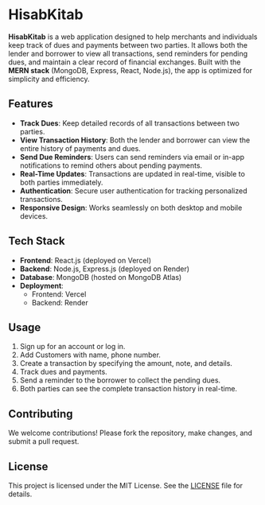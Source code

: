 # HisabKitab

**HisabKitab** is a web application designed to help merchants and individuals keep track of dues and payments between two parties. It allows both the lender and borrower to view all transactions, send reminders for pending dues, and maintain a clear record of financial exchanges. Built with the **MERN stack** (MongoDB, Express, React, Node.js), the app is optimized for simplicity and efficiency.

## Features

- **Track Dues**: Keep detailed records of all transactions between two parties.
- **View Transaction History**: Both the lender and borrower can view the entire history of payments and dues.
- **Send Due Reminders**: Users can send reminders via email or in-app notifications to remind others about pending payments.
- **Real-Time Updates**: Transactions are updated in real-time, visible to both parties immediately.
- **Authentication**: Secure user authentication for tracking personalized transactions.
- **Responsive Design**: Works seamlessly on both desktop and mobile devices.

## Tech Stack

- **Frontend**: React.js (deployed on Vercel)
- **Backend**: Node.js, Express.js (deployed on Render)
- **Database**: MongoDB (hosted on MongoDB Atlas)
- **Deployment**: 
  - Frontend: Vercel
  - Backend: Render

## Usage

1. Sign up for an account or log in.
2. Add Customers with name, phone number.
3. Create a transaction by specifying the amount, note, and details.
4. Track dues and payments.
5. Send a reminder to the borrower to collect the pending dues.
6. Both parties can see the complete transaction history in real-time.

## Contributing

We welcome contributions! Please fork the repository, make changes, and submit a pull request.

## License

This project is licensed under the MIT License. See the [LICENSE](LICENSE) file for details.
